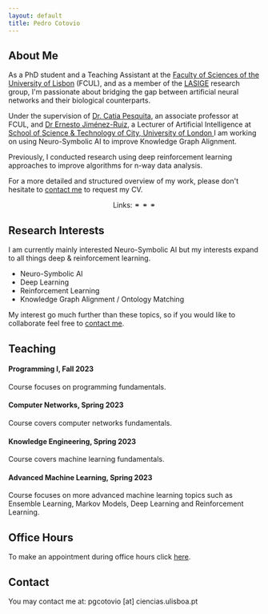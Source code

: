 ```yaml
---
layout: default
title: Pedro Cotovio
---
```


## About Me

As a PhD student and a Teaching Assistant at the <a target="_blank" href="https://ciencias.ulisboa.pt/">Faculty of Sciences of the University of Lisbon</a> (FCUL), and as a member of the <a target="_blank" href="https://www.lasige.pt/">LASIGE</a> research group, I'm passionate about bridging the gap between artificial neural networks and their biological counterparts.

Under the supervision of <a target="_blank" href="http://www.di.fc.ul.pt/~catiapesquita/">Dr. Catia Pesquita</a>, an associate professor at FCUL, and <a target="_blank" href="https://www.city.ac.uk/about/people/academics/ernesto-jimenez-ruiz">Dr Ernesto Jiménez-Ruiz</a>, a Lecturer of Artificial Intelligence at <a target="_blank" href="https://www.city.ac.uk/about/schools/science-technology">School of Science & Technology of City, University of London </a> I am working on using Neuro-Symbolic AI to improve Knowledge Graph Alignment.

Previously, I conducted research using deep reinforcement learning approaches to improve algorithms for n-way data analysis. 

For a more detailed and structured overview of my work, please don't hesitate to [contact me](#contact) to request my CV.

<p align="center">
Links:
  <a target="_blank" href="https://scholar.google.com/citations?user=HJy-H6sAAAAJ"><i class="fas fa-graduation-cap"></i></a> ⚭
  <a target="_blank" href="https://orcid.org/0000-0001-6724-899X"><i class="fab fa-orcid"></i></a> ⚭
  <a target="_blank" href="https://github.com/PedroCotovio/"><i class="fab fa-github"></i></a> ⚭
  <a target="_blank" href="https://www.linkedin.com/in/pedro-cotovio"><i class="fab fa-linkedin"></i></a>
</p>

## Research Interests

I am currently mainly interested Neuro-Symbolic AI but my interests expand to all things deep & reinforcement learning.

* Neuro-Symbolic AI
* Deep Learning
* Reinforcement Learning
* Knowledge Graph Alignment / Ontology Matching

My interest go much further than these topics, so if you would like to collaborate feel free to [contact me](#contact).

## Teaching

#### Programming I, Fall 2023

Course focuses on programming fundamentals.

#### Computer Networks, Spring 2023

Course covers computer networks fundamentals.

#### Knowledge Engineering, Spring 2023

Course covers machine learning fundamentals.

#### Advanced Machine Learning, Spring 2023

Course focuses on more advanced machine learning topics such as Ensemble Learning, Markov Models, Deep Learning and Reinforcement Learning.

[comment]: <> (## Science Communication)

[comment]: <> (## Publications)

## Office Hours

To make an appointment during office hours click [here](https://doodle.com/bp/pedrocotovio/-consultation-hours).

## Contact

You may contact me at: pgcotovio [at] ciencias.ulisboa.pt
